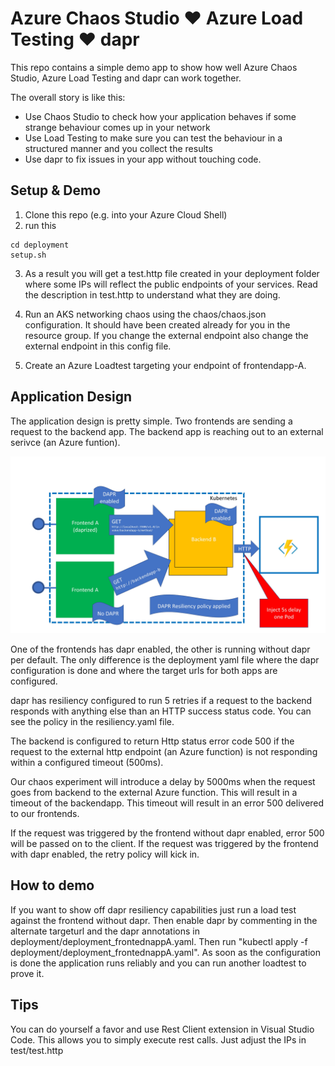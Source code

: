 # Azure Chaos Studio :heart: Azure Load Testing :heart: dapr
This repo contains a simple demo app to show how well Azure Chaos Studio, Azure Load Testing and dapr can work together.

The overall story is like this:
- Use Chaos Studio to check how your application behaves if some strange behaviour comes up in your network
- Use Load Testing to make sure you can test the behaviour in a structured manner and you collect the results
- Use dapr to fix issues in your app without touching code.

## Setup & Demo
1. Clone this repo (e.g. into your Azure Cloud Shell)
2. run this
```
cd deployment
setup.sh
```
3. As a result you will get a test.http file created in your deployment folder where some IPs will reflect the public endpoints of your services. Read the description in test.http to understand what they are doing.

4. Run an AKS networking chaos using the chaos/chaos.json configuration. It should have been created already for you in the resource group. If you change the external endpoint also change the external endpoint in this config file.

5. Create an Azure Loadtest targeting your endpoint of frontendapp-A.


## Application Design
The application design is pretty simple. 
Two frontends are sending a request to the backend app. The backend app is reaching out to an external serivce (an Azure funtion).

![Architecture of demo application](images/dapr_resiliency.jpg)

One of the frontends has dapr enabled, the other is running without dapr per default. The only difference is the deployment yaml file where the dapr configuration is done and where the target urls for both apps are configured.

dapr has resiliency configured to run 5 retries if a request to the backend responds with anything else than an HTTP success status code.
You can see the policy in the resiliency.yaml file.

The backend is configured to return Http status error code 500 if the request to the external http endpoint (an Azure function) is not responding within a configured timeout (500ms). 

Our chaos experiment will introduce a delay by 5000ms when the request goes from backend to the external Azure function. This will result in a timeout of the backendapp. This timeout will result in an error 500 delivered to our frontends.

If the request was triggered by the frontend without dapr enabled, error 500 will be passed on to the client.
If the request was triggered by the frontend with dapr enabled, the retry policy will kick in.


## How to demo
If you want to show off dapr resiliency capabilities just run a load test against the frontend without dapr. Then enable dapr by commenting in the alternate targeturl and the dapr annotations in deployment/deployment_frontednappA.yaml. Then run "kubectl apply -f deployment/deployment_frontednappA.yaml". As soon as the configuration is done the application runs reliably and you can run another loadtest to prove it.

## Tips
You can do yourself a favor and use Rest Client extension in Visual Studio Code. This allows you to simply execute rest calls. Just adjust the IPs in test/test.http



